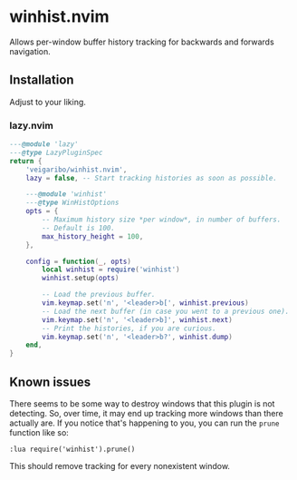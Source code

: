 # winhist.nvim

Allows per-window buffer history tracking for backwards and forwards
navigation.

## Installation

Adjust to your liking.

### lazy.nvim

```lua
---@module 'lazy'
---@type LazyPluginSpec
return {
	'veigaribo/winhist.nvim',
	lazy = false, -- Start tracking histories as soon as possible.

	---@module 'winhist'
	---@type WinHistOptions
	opts = {
		-- Maximum history size *per window*, in number of buffers.
		-- Default is 100.
		max_history_height = 100,
	},

	config = function(_, opts)
		local winhist = require('winhist')
		winhist.setup(opts)

		-- Load the previous buffer.
		vim.keymap.set('n', '<leader>b[', winhist.previous)
		-- Load the next buffer (in case you went to a previous one).
		vim.keymap.set('n', '<leader>b]', winhist.next)
		-- Print the histories, if you are curious.
		vim.keymap.set('n', '<leader>b?', winhist.dump)
	end,
}
```

## Known issues

There seems to be some way to destroy windows that this plugin is not
detecting. So, over time, it may end up tracking more windows than there
actually are. If you notice that's happening to you, you can run the
`prune` function like so:

```vim
:lua require('winhist').prune()
```

This should remove tracking for every nonexistent window.
